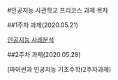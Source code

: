 #인공지능 사관학교 프리코스 과제 목차

##1주차 과제(2020.05.21)

 [인공지능 사례분석](1주차과제)
 
##2주차 과제(2020.05.28)

 [파이썬과 인공지능 기초수학(2주차과제)
